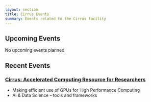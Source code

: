 ```yaml
---
layout: section
title: Cirrus Events
summary: Events related to the Cirrus facility
---
```



## Upcoming Events

No upcoming events planned

## Recent Events

### [Cirrus: Accelerated Computing Resource for Researchers](211005-nvidia-accelerated-computing)
- Making efficient use of GPUs for High Performance Computing
- AI & Data Science – tools and frameworks




